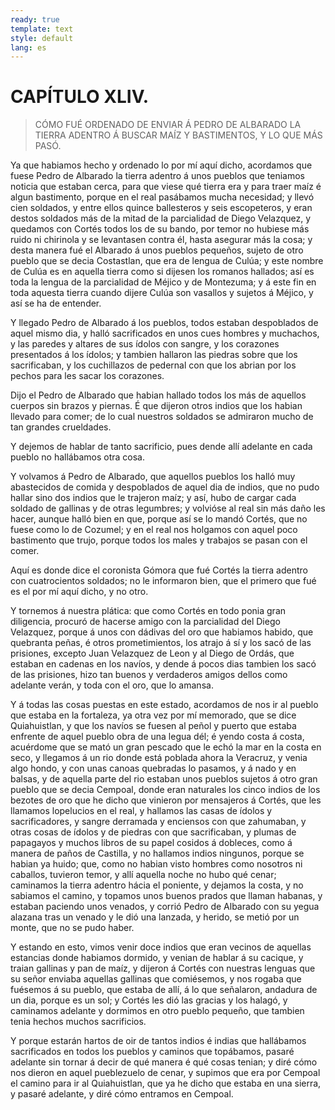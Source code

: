 ```yaml
---
ready: true
template: text
style: default
lang: es
---
```


# CAPÍTULO XLIV.

> CÓMO FUÉ ORDENADO DE ENVIAR Á PEDRO DE ALBARADO LA TIERRA ADENTRO Á
> BUSCAR MAÍZ Y BASTIMENTOS, Y LO QUE MÁS PASÓ.


Ya que habiamos hecho y ordenado lo por mí aquí dicho, acordamos que
fuese Pedro de Albarado la tierra adentro á unos pueblos que teniamos
noticia que estaban cerca, para que viese qué tierra era y para traer
maíz é algun bastimento, porque en el real pasábamos mucha necesidad;
y llevó cien soldados, y entre ellos quince ballesteros y seis
escopeteros, y eran destos soldados más de la mitad de la parcialidad
de Diego Velazquez, y quedamos con Cortés todos los de su bando, por
temor no hubiese más ruido ni chirinola y se levantasen contra él,
hasta asegurar más la cosa; y desta manera fué el Albarado á unos
pueblos pequeños, sujeto de otro pueblo que se decia Costastlan, que
era de lengua de Culúa; y este nombre de Culúa es en aquella tierra
como si dijesen los romanos hallados; así es toda la lengua de la
parcialidad de Méjico y de Montezuma; y á este fin en toda aquesta
tierra cuando dijere Culúa son vasallos y sujetos á Méjico, y así se ha
de entender.

Y llegado Pedro de Albarado á los pueblos, todos estaban despoblados de
aquel mismo dia, y halló sacrificados en unos cues hombres y muchachos,
y las paredes y altares de sus ídolos con sangre, y los corazones
presentados á los ídolos; y tambien hallaron las piedras sobre que los
sacrificaban, y los cuchillazos de pedernal con que los abrian por los
pechos para les sacar los corazones.

Dijo el Pedro de Albarado que habian hallado todos los más de aquellos
cuerpos sin brazos y piernas. É que dijeron otros indios que los habian
llevado para comer; de lo cual nuestros soldados se admiraron mucho de
tan grandes crueldades.

Y dejemos de hablar de tanto sacrificio, pues dende allí adelante en
cada pueblo no hallábamos otra cosa.

Y volvamos á Pedro de Albarado, que aquellos pueblos los halló muy
abastecidos de comida y despoblados de aquel dia de indios, que no pudo
hallar sino dos indios que le trajeron maíz; y así, hubo de cargar
cada soldado de gallinas y de otras legumbres; y volvióse al real sin
más daño les hacer, aunque halló bien en que, porque así se lo mandó
Cortés, que no fuese como lo de Cozumel; y en el real nos holgamos con
aquel poco bastimento que trujo, porque todos los males y trabajos se
pasan con el comer.

Aquí es donde dice el coronista Gómora que fué Cortés la tierra adentro
con cuatrocientos soldados; no le informaron bien, que el primero que
fué es el por mí aquí dicho, y no otro.

Y tornemos á nuestra plática: que como Cortés en todo ponia gran
diligencia, procuró de hacerse amigo con la parcialidad del Diego
Velazquez, porque á unos con dádivas del oro que habiamos habido, que
quebranta peñas, é otros prometimientos, los atrajo á sí y los sacó
de las prisiones, excepto Juan Velazquez de Leon y al Diego de Ordás,
que estaban en cadenas en los navíos, y dende á pocos dias tambien los
sacó de las prisiones, hizo tan buenos y verdaderos amigos dellos como
adelante verán, y toda con el oro, que lo amansa.

Y á todas las cosas puestas en este estado, acordamos de nos ir al
pueblo que estaba en la fortaleza, ya otra vez por mí memorado, que
se dice Quiahuistlan, y que los navíos se fuesen al peñol y puerto
que estaba enfrente de aquel pueblo obra de una legua dél; é yendo
costa á costa, acuérdome que se mató un gran pescado que le echó
la mar en la costa en seco, y llegamos á un rio donde está poblada
ahora la Veracruz, y venia algo hondo, y con unas canoas quebradas lo
pasamos, y á nado y en balsas, y de aquella parte del rio estaban
unos pueblos sujetos á otro gran pueblo que se decia Cempoal, donde
eran naturales los cinco indios de los bezotes de oro que he dicho
que vinieron por mensajeros á Cortés, que les llamamos lopelucios en
el real, y hallamos las casas de ídolos y sacrificadores, y sangre
derramada y enciensos con que zahumaban, y otras cosas de ídolos y de
piedras con que sacrificaban, y plumas de papagayos y muchos libros
de su papel cosidos á dobleces, como á manera de paños de Castilla, y
no hallamos indios ningunos, porque se habian ya huido; que, como no
habian visto hombres como nosotros ni caballos, tuvieron temor, y allí
aquella noche no hubo qué cenar; caminamos la tierra adentro hácia el
poniente, y dejamos la costa, y no sabiamos el camino, y topamos unos
buenos prados que llaman habanas, y estaban paciendo unos venados, y
corrió Pedro de Albarado con su yegua alazana tras un venado y le dió
una lanzada, y herido, se metió por un monte, que no se pudo haber.

Y estando en esto, vimos venir doce indios que eran vecinos de
aquellas estancias donde habiamos dormido, y venian de hablar á su
cacique, y traian gallinas y pan de maíz, y dijeron á Cortés con
nuestras lenguas que su señor enviaba aquellas gallinas que comiésemos,
y nos rogaba que fuésemos á su pueblo, que estaba de allí, á lo que
señalaron, andadura de un dia, porque es un sol; y Cortés les dió las
gracias y los halagó, y caminamos adelante y dormimos en otro pueblo
pequeño, que tambien tenia hechos muchos sacrificios.

Y porque estarán hartos de oir de tantos indios é indias que hallábamos
sacrificados en todos los pueblos y caminos que topábamos, pasaré
adelante sin tornar á decir de qué manera é qué cosas tenian; y diré
cómo nos dieron en aquel pueblezuelo de cenar, y supimos que era por
Cempoal el camino para ir al Quiahuistlan, que ya he dicho que estaba
en una sierra, y pasaré adelante, y diré cómo entramos en Cempoal.
